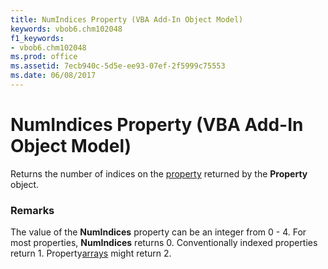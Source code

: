```yaml
---
title: NumIndices Property (VBA Add-In Object Model)
keywords: vbob6.chm102048
f1_keywords:
- vbob6.chm102048
ms.prod: office
ms.assetid: 7ecb940c-5d5e-ee93-07ef-2f5999c75553
ms.date: 06/08/2017
---
```



# NumIndices Property (VBA Add-In Object Model)



Returns the number of indices on the [property](../../Glossary/vbe-glossary.md#property) returned by the **Property** object.

### Remarks

The value of the  **NumIndices** property can be an integer from 0 - 4. For most properties, **NumIndices** returns 0. Conventionally indexed properties return 1. Property[arrays](../../Glossary/vbe-glossary.md#array) might return 2.

